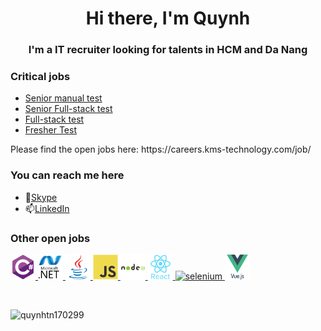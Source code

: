 <h1 align="center">Hi there, I'm Quynh</h1>
<h3 align="center">I'm a IT recruiter looking for talents in HCM and Da Nang</h3>

<h3 align="left"> Critical jobs</h3>
<ul>
  <li><a href="https://careers.kms-technology.com/job/senior-test-engineer-qa-qc-based-in-da-nang-743999761845659">Senior manual test</a></li>
  <li><a href="https://careers.kms-technology.com/job/senior-full-stack-test-engineer-743999762923883">Senior Full-stack test</a></li>
  <li><a href="https://careers.kms-technology.com/job/full-stack-test-engineer-743999757452856"> Full-stack test</a></li>
  <li><a href="https://careers.kms-technology.com/job/fresher-test-engineer-qa-qc-tester-based-in-da-nang-743999762579237/">Fresher Test</a> </li>
</ul>

<p>Please find the open jobs here: https://careers.kms-technology.com/job/</p>

<h3 align="left">You can reach me here</h3>
<ul>
  <li>👨‍<a href="https://join.skype.com/invite/kTvwo3zQ4Qfo">Skype</a></li>
  <li>📫<a href="https://www.linkedin.com/in/p170299/">LinkedIn</a></li>
</ul>

<h3 align="left">Other open jobs</h3>
<p align="left"> <a href="https://www.w3schools.com/cs/" target="_blank"> <img src="https://raw.githubusercontent.com/devicons/devicon/master/icons/csharp/csharp-original.svg" alt="csharp" width="40" height="40"/> </a> <a href="https://dotnet.microsoft.com/" target="_blank"> <img src="https://raw.githubusercontent.com/devicons/devicon/master/icons/dot-net/dot-net-original-wordmark.svg" alt="dotnet" width="40" height="40"/> </a> <a href="https://www.java.com" target="_blank"> <img src="https://raw.githubusercontent.com/devicons/devicon/master/icons/java/java-original.svg" alt="java" width="40" height="40"/> </a> <a href="https://developer.mozilla.org/en-US/docs/Web/JavaScript" target="_blank"> <img src="https://raw.githubusercontent.com/devicons/devicon/master/icons/javascript/javascript-original.svg" alt="javascript" width="40" height="40"/> </a> <a href="https://nodejs.org" target="_blank"> <img src="https://raw.githubusercontent.com/devicons/devicon/master/icons/nodejs/nodejs-original-wordmark.svg" alt="nodejs" width="40" height="40"/> </a> <a href="https://reactjs.org/" target="_blank"> <img src="https://raw.githubusercontent.com/devicons/devicon/master/icons/react/react-original-wordmark.svg" alt="react" width="40" height="40"/> </a> <a href="https://www.selenium.dev" target="_blank"> <img src="https://raw.githubusercontent.com/detain/svg-logos/780f25886640cef088af994181646db2f6b1a3f8/svg/selenium-logo.svg" alt="selenium" width="40" height="40"/> </a> <a href="https://vuejs.org/" target="_blank"> <img src="https://raw.githubusercontent.com/devicons/devicon/master/icons/vuejs/vuejs-original-wordmark.svg" alt="vuejs" width="40" height="40"/> </a> </p>

<br>
<p align="left"> <img src="https://komarev.com/ghpvc/?username=quynhtn170299&label=Profile%20views&color=0e75b6&style=flat" alt="quynhtn170299" /> </p>
